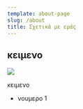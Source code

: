 ```yaml
---
template: about-page
slug: /about
title: Σχετικά με εμάς
---
```

## κειμενο

![](/assets/alex-zr48yvupk04-unsplash.jpg)

κειμενο

* νουμερο 1